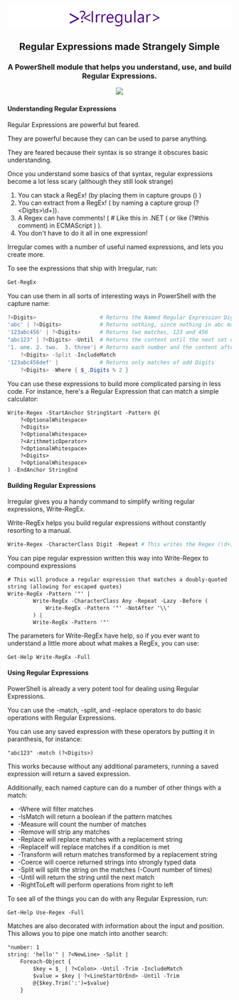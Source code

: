 ﻿<div align='center'>
<img src='Assets/Irregular_970_90.png' />
<h2>Regular Expressions made Strangely Simple</h2>
<h3>A PowerShell module that helps you understand, use, and build Regular Expressions.</h3>
<a href='https://dev.azure.com/StartAutomating/Irregular/_build/latest?definitionId=1&branchName=master'>
<img src='https://dev.azure.com/StartAutomating/Irregular/_apis/build/status/StartAutomating.Irregular?branchName=master' />
</a>
</div>

#### Understanding Regular Expressions

Regular Expressions are powerful but feared.

They are powerful because they can can be used to parse anything.

They are feared because their syntax is so strange it obscures basic understanding.

Once you understand some basics of that syntax, regular expressions become a lot less scary (although they still look strange)

1. You can stack a RegEx!  (by placing them in capture groups () )
2. You can extract from a RegEx!  ( by naming a capture group (?\<Digits\>\d+)).
3. A Regex can have comments! ( # Like this in .NET  ( or like (?#this comment) in ECMAScript ) ).
4. You don't have to do it all in one expression! 

Irregular comes with a number of useful named expressions, and lets you create more.

To see the expressions that ship with Irregular, run:

~~~PowerShell
Get-RegEx
~~~
You can use them in all sorts of interesting ways in PowerShell with the capture name:

~~~PowerShell
?<Digits>                    # Returns the Named Regular Expression Digits
'abc' | ?<Digits>            # Returns nothing, since nothing in abc matches the expression Digits
'123abc456' | ?<Digits>      # Returns two matches, 123 and 456
"abc123" | ?<Digits> -Until  # Returns the content until the next set of digits
'1. one. 2. two.  3. three'| # Returns each number and the content after it
    ?<Digits> -Split -IncludeMatch
'123abc456def' |             # Returns only matches of odd Digits
    ?<Digits> -Where { $_.Digits % 2 } 
~~~

You can use these expressions to build more complicated parsing in less code.
For instance, here's a Regular Expression that can match a simple calculator:

    
    Write-Regex -StartAnchor StringStart -Pattern @(
        ?<OptionalWhitespace>
        ?<Digits>
        ?<OptionalWhitespace>
        ?<ArithmeticOperator>
        ?<OptionalWhitespace>
        ?<Digits>
        ?<OptionalWhitespace>
    ) -EndAnchor StringEnd


#### Building Regular Expressions

Irregular gives you a handy command to simplify writing regular expressions, Write-RegEx.

Write-RegEx helps you build regular expressions without constantly resorting to a manual.

~~~PowerShell
Write-Regex -CharacterClass Digit -Repeat # This writes the Regex (\d+)
~~~
You can pipe regular expression written this way into Write-Regex to compound expressions
    
    # This will produce a regular expression that matches a doubly-quoted string (allowing for escaped quotes)
    Write-RegEx -Pattern '"' |
            Write-RegEx -CharacterClass Any -Repeat -Lazy -Before (
                Write-RegEx -Pattern '"' -NotAfter '\\'
            ) |
            Write-RegEx -Pattern '"'


The parameters for Write-RegEx have help, so if you ever want to understand a little more about what makes a RegEx, you can use:

    Get-Help Write-RegEx -Full


#### Using Regular Expressions

PowerShell is already a very potent tool for dealing using Regular Expressions.

You can use the -match, -split, and -replace operators to do basic operations with Regular Expressions.

You can use any saved expression with these operators by putting it in paranthesis, for instance:

    "abc123" -match (?<Digits>)

This works because without any additional parameters, running a saved expression will return a saved expression.

Additionally, each named capture can do a number of other things with a match:

* -Where will filter matches
* -IsMatch will return a boolean if the pattern matches
* -Measure will count the number of matches
* -Remove will strip any matches
* -Replace will replace matches with a replacement string
* -ReplaceIf will replace matches if a condition is met
* -Transform will return matches transformed by a replacement string
* -Coerce will coerce returned strings into strongly typed data
* -Split will split the string on the matches (-Count number of times)
* -Until will return the string until the next match
* -RightToLeft will perform operations from right to left

To see all of the things you can do with any Regular Expression, run:

    Get-Help Use-Regex -Full

Matches are also decorated with information about the input and position.  This allows you to pipe one match into another search:

    "number: 1
    string: 'hello'" | ?<NewLine> -Split |  
        Foreach-Object {
            $key = $_ | ?<Colon> -Until -Trim -IncludeMatch
            $value = $key | ?<LineStartOrEnd> -Until -Trim
            @{$key.Trim(':')=$value}
        }
